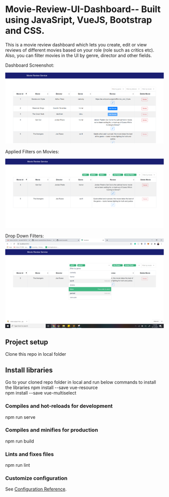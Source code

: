 # Movie-Review-UI-Dashboard-- Built using JavaSript, VueJS, Bootstrap and CSS.
This is a movie review dashboard which lets you create, edit or view reviews of different movies based on your role (role such as critics etc). Also, you can filter movies in the UI by genre, director and other fields.

Dashboard Screenshot:

![](images/snip1.PNG)

Applied Filters on Movies:

![](images/snip2.PNG)

Drop Down Filters:
![](images/snip3.png)


## Project setup
Clone this repo in local folder 

## Install libraries
Go to your cloned repo folder in  local and run below commands to install the libraries
npm install --save vue-resource  <br />
npm install --save vue-multiselect


### Compiles and hot-reloads for development

npm run serve


### Compiles and minifies for production

npm run build

### Lints and fixes files
npm run lint


### Customize configuration
See [Configuration Reference](https://cli.vuejs.org/config/).

